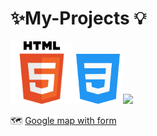 # ✨My-Projects 💡 

<img src="html-tutorial.png" width ="100px"><img src="mycss.png" width ="80px"><img src="JavaScript-Logo.png.png" width="80px">



 🗺️ <a href="https://manishdeveloper333.github.io/web-template-by-table/form google map.html">Google map with form</a>
